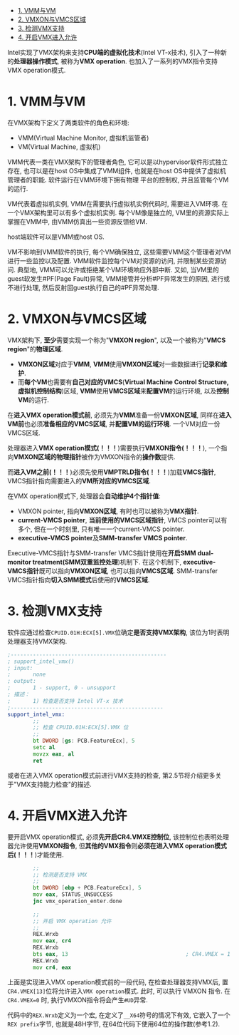 
<!-- @import "[TOC]" {cmd="toc" depthFrom=1 depthTo=6 orderedList=false} -->

<!-- code_chunk_output -->

- [1. VMM与VM](#1-vmm与vm)
- [2. VMXON与VMCS区域](#2-vmxon与vmcs区域)
- [3. 检测VMX支持](#3-检测vmx支持)
- [4. 开启VMX进入允许](#4-开启vmx进入允许)

<!-- /code_chunk_output -->

Intel实现了VMX架构来支持**CPU端的虚拟化技术**(Intel VT\-x技术), 引入了一种新的**处理器操作模式**, 被称为**VMX operation**. 也加入了一系列的VMX指令支持VMX operation模式.

# 1. VMM与VM

在VMX架构下定义了两类软件的角色和环境:

- VMM(Virtual Machine Monitor, 虚拟机监管者)
- VM(Virtual Machine, 虚拟机)

VMM代表一类在VMX架构下的管理者角色, 它可以是以hypervisor软件形式独立存在, 也可以是在host OS中集成了VMM组件, 也就是在host OS中提供了虚拟机管理者的职能. 软件运行在VMM环境下拥有物理 平台的控制权, 并且监管每个VM的运行.

VM代表着虚拟机实例, VMM在需要执行虚拟机实例代码时, 需要进入VM环境. 在一个VMX架构里可以有多个虚拟机实例. 每个VM像是独立的, VM里的资源实际上掌握在VMM中, 由VMM仿真出一些资源反馈给VM.

host端软件可以是VMM或host OS.

VM不影响到VMM软件的执行, 每个VM确保独立, 这些需要VMM这个管理者对VM进行一些监控以及配置. VMM软件监控每个VM对资源的访问, 并限制某些资源访问. 典型地, VMM可以允许或拒绝某个VM环境响应外部中断. 又如, 当VM里的guest软发生\#PF(Page Fault)异常, VMM接管并分析\#PF异常发生的原因, 进行或不进行处理, 然后反射回guest执行自己的\#PF异常处理.

# 2. VMXON与VMCS区域

VMX架构下, **至少**需要实现一个称为"**VMXON region**", 以及一个被称为"**VMCS region**"的**物理区域**. 

- **VMXON区域**对应于**VMM**, **VMM**使用**VMXON区域**对一些数据进行**记录和维护**. 
- 而**每个VM**也需要有**自己对应的VMCS**(**Virtual Machine Control Structure, 虚拟机控制结构**)区域, **VMM**使用**VMCS区域**来**配置VM**的运行环境, 以及**控制VM**的运行.

在**进入VMX operation模式前**, 必须先为**VMM**准备一份**VMXON区域**, 同样在**进入VM前**也必须**准备相应的VMCS区域**, 并**配置VM的运行环境**. 一个VM对应一份VMCS区域.

处理器进入**VMX operation模式(！！！**)需要执行**VMXON指令(！！！**), 一个指向**VMXON区域的物理指针**被作为VMXON指令的**操作数**提供. 

而**进入VM之前(！！！**)必须先使用**VMPTRLD指令(！！！**)加载**VMCS指针**, VMCS指针指向需要进入的**VM所对应的VMCS区域**.

在VMX operation模式下, 处理器会**自动维护4个指针值**:

- VMXON pointer, 指向**VMXON区域**, 有时也可以被称为**VMX指针**.
- **current\-VMCS pointer**, **当前使用的VMCS区域指针**, VMCS pointer可以有多个, 但在一个时刻里, 只有唯一一个current\-VMCS pointer.
- **executive\-VMCS pointer**及**SMM\-transfer VMCS pointer**.

Executive\-VMCS指针与SMM\-transfer VMCS指针使用在**开启SMM dual\-monitor treatment(SMM双重监控处理**)机制下. 在这个机制下, **executive\-VMCS指针**既可以指向**VMXON区域**, 也可以指向**VMCS区域**. SMM\-transfer VMCS指针指向**切入SMM模式**后使用的**VMCS区域**.

# 3. 检测VMX支持

软件应通过检查`CPUID.01H:ECX[5].VMX`位确定**是否支持VMX架构**, 该位为1时表明处理器支持VMX架构.

```asm
;-------------------------------------------------
; support_intel_vmx()
; input:
;       none
; output:
;       1 - support, 0 - unsupport
; 描述：
;       1) 检查是否支持 Intel VT-x 技术
;------------------------------------------------
support_intel_vmx:
        ;;
        ;; 检查 CPUID.01H:ECX[5].VMX 位
        ;;
        bt DWORD [gs: PCB.FeatureEcx], 5
        setc al
        movzx eax, al
        ret
```

或者在进入VMX operation模式前进行VMX支持的检查, 第2.5节将介绍更多关于"VMX支持能力检查"的描述.

# 4. 开启VMX进入允许

要开启VMX operation模式, 必须**先开启CR4.VMXE控制位**, 该控制位也表明处理器允许使用**VMXON指令**, 但**其他的VMX指令**则**必须在进入VMX operation模式后(！！！**)才能使用.

```asm
        ;;
        ;; 检测是否支持 VMX 
        ;;
        bt DWORD [ebp + PCB.FeatureEcx], 5
        mov eax, STATUS_UNSUCCESS
        jnc vmx_operation_enter.done        
        
        ;;
        ;; 开启 VMX operation 允许
        ;;
        REX.Wrxb
        mov eax, cr4
        REX.Wrxb
        bts eax, 13                                     ; CR4.VMEX = 1
        REX.Wrxb
        mov cr4, eax
```

上面是实现进入VMX operation模式前的一段代码, 在检查处理器支持VMX后, 置`CR4.VMEX[13]`位将允许进入`VMX operation`模式. 此时, 可以执行 VMXON 指令. 在`CR4.VMEX=0` 时, 执行VMXON指令将会产生`#UD`异常.

代码中的`REX.Wrxb`定义为一个宏, 在定义了`__X64`符号的情况下有效, 它嵌入了一个`REX prefix`字节, 也就是48H字节, 在64位代码下使用64位的操作数(参考1.2).